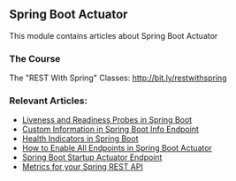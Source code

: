 ## Spring Boot Actuator

This module contains articles about Spring Boot Actuator

### The Course
The "REST With Spring" Classes: http://bit.ly/restwithspring

### Relevant Articles:

- [Liveness and Readiness Probes in Spring Boot](https://www.baeldung.com/spring-liveness-readiness-probes)
- [Custom Information in Spring Boot Info Endpoint](https://www.baeldung.com/spring-boot-info-actuator-custom)
- [Health Indicators in Spring Boot](https://www.baeldung.com/spring-boot-health-indicators)
- [How to Enable All Endpoints in Spring Boot Actuator](https://www.baeldung.com/spring-boot-actuator-enable-endpoints)
- [Spring Boot Startup Actuator Endpoint](https://www.baeldung.com/spring-boot-actuator-startup)
- [Metrics for your Spring REST API](https://www.baeldung.com/spring-rest-api-metrics)
